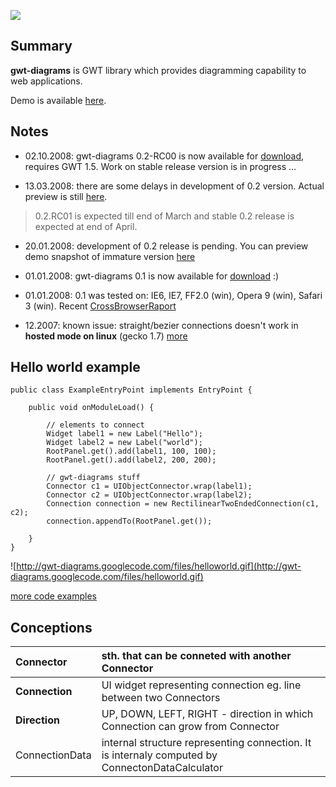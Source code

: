 [![](http://gwt-diagrams.googlecode.com/files/screenshot.gif)](http://kolos.math.uni.lodz.pl/~balon/gwt-diagrams-demo/)

## Summary ##

**gwt-diagrams** is GWT library which provides diagramming capability to web applications.

Demo is available [here](http://kolos.math.uni.lodz.pl/~balon/gwt-diagrams-demo/).

## Notes ##
  * 02.10.2008: gwt-diagrams 0.2-RC00 is now available for [download](http://code.google.com/p/gwt-diagrams/downloads/list), requires GWT 1.5. Work on stable release version is in progress ...

  * 13.03.2008: there are some delays in development of 0.2 version. Actual preview is still [here](http://kolos.math.uni.lodz.pl/~balon/gwt-diagrams-preview/).
> 0.2.RC01 is expected till end of March and stable 0.2 release is expected at end of April.

  * 20.01.2008: development of 0.2 release is pending. You can preview demo snapshot of immature version [here](http://kolos.math.uni.lodz.pl/~balon/gwt-diagrams-preview/)

  * 01.01.2008: gwt-diagrams 0.1 is now available for [download](http://code.google.com/p/gwt-diagrams/downloads/list) :)

  * 01.01.2008: 0.1 was tested on: IE6, IE7, FF2.0 (win), Opera 9 (win), Safari 3 (win). Recent [CrossBrowserRaport](CrossBrowserRaport.md)

  * 12.2007: known issue: straight/bezier connections doesn't work in **hosted mode on linux** (gecko 1.7) [more](http://code.google.com/p/gwt-diagrams/issues/detail?id=12)

## Hello world example ##
```
public class ExampleEntryPoint implements EntryPoint {

    public void onModuleLoad() {

        // elements to connect
        Widget label1 = new Label("Hello");
        Widget label2 = new Label("world");
        RootPanel.get().add(label1, 100, 100);
        RootPanel.get().add(label2, 200, 200);

        // gwt-diagrams stuff
        Connector c1 = UIObjectConnector.wrap(label1);
        Connector c2 = UIObjectConnector.wrap(label2);
        Connection connection = new RectilinearTwoEndedConnection(c1, c2);
        connection.appendTo(RootPanel.get());

    }
}
```
![http://gwt-diagrams.googlecode.com/files/helloworld.gif](http://gwt-diagrams.googlecode.com/files/helloworld.gif)

[more code examples](http://code.google.com/p/gwt-diagrams/wiki/CodeExamples)

## Conceptions ##

| **Connector**    | sth. that can be conneted with another Connector |
|:-----------------|:-------------------------------------------------|
| **Connection**   | UI widget representing connection eg. line between two Connectors |
| **Direction**    | UP, DOWN, LEFT, RIGHT - direction in which Connection can grow from Connector |
| ConnectionData | internal structure representing connection. It is internaly computed by  ConnectonDataCalculator |
